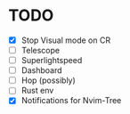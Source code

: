 # TODO
- [x] Stop Visual mode on CR
- [ ] Telescope
- [ ] Superlightspeed
- [ ] Dashboard
- [ ] Hop (possibly)
- [ ] Rust env
- [x] Notifications for Nvim-Tree
